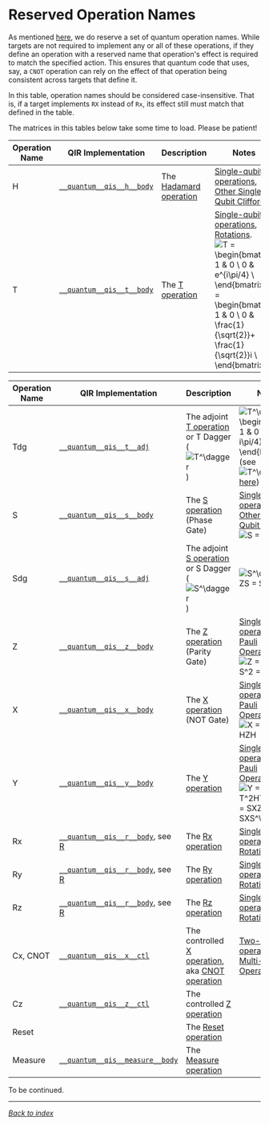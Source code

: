 # Reserved Operation Names

As mentioned [here](Quantum-Runtime.md), we do reserve a set of quantum operation names.
While targets are not required to implement any or all of these operations,
if they define an operation with a reserved name that operation's effect is required
to match the specified action.
This ensures that quantum code that uses, say, a `CNOT` operation can rely on the
effect of that operation being consistent across targets that define it.

In this table, operation names should be considered case-insensitive.
That is, if a target implements `RX` instead of `Rx`, its effect still must match that
defined in the table.

The matrices in this tables below take some time to load.
Please be patient!

| Operation Name | QIR Implementation | Description | Notes |
|----------------|-----------------|-------------|-------|
| H | [`__quantum__qis__h__body`](https://github.com/microsoft/qsharp-runtime/blob/5a379fd1c72ea19cb50d6acc501c6896894e96ac/src/Qir/Runtime/lib/QSharpCore/qsharp-core-qis.ll#L127) | The [Hadamard operation](https://docs.microsoft.com/en-us/qsharp/api/qsharp/microsoft.quantum.intrinsic.h) | [Single-qubit operations](https://docs.microsoft.com/en-us/azure/quantum/concepts-the-qubit#single-qubit-operations), [Other Single-Qubit Cliffords](https://docs.microsoft.com/en-us/azure/quantum/user-guide/libraries/standard/prelude#other-single-qubit-cliffords) |
| T | [`__quantum__qis__t__body`](https://github.com/microsoft/qsharp-runtime/blob/5a379fd1c72ea19cb50d6acc501c6896894e96ac/src/Qir/Runtime/lib/QSharpCore/qsharp-core-qis.ll#L224) | The [T operation](https://docs.microsoft.com/en-us/qsharp/api/qsharp/microsoft.quantum.intrinsic.t) | [Single-qubit operations](https://docs.microsoft.com/en-us/azure/quantum/concepts-the-qubit#single-qubit-operations), [Rotations](https://docs.microsoft.com/en-us/azure/quantum/user-guide/libraries/standard/prelude#rotations). ![T = \begin{bmatrix} 1 & 0 \\ 0 & e^{i\pi/4} \\ \end{bmatrix} = \begin{bmatrix} 1 & 0 \\ 0 & \frac{1}{\sqrt{2}}+ \frac{1}{\sqrt{2}}i \\ \end{bmatrix}](https://render.githubusercontent.com/render/math?math=%5Cdisplaystyle+T+%3D+%5Cbegin%7Bbmatrix%7D+1+%26+0+%5C%5C+0+%26+e%5E%7Bi%5Cpi%2F4%7D+%5C%5C+%5Cend%7Bbmatrix%7D+%3D+%0A%5Cbegin%7Bbmatrix%7D+1+%26+0+%5C%5C+0+%26+%5Cfrac%7B1%7D%7B%5Csqrt%7B2%7D%7D%2B+%5Cfrac%7B1%7D%7B%5Csqrt%7B2%7D%7Di+%5C%5C+%5Cend%7Bbmatrix%7D) |

| Operation Name | QIR Implementation | Description | Notes |
|----------------|-----------------|-------------|-------|
| Tdg | [`__quantum__qis__t__adj`](https://github.com/microsoft/qsharp-runtime/blob/5a379fd1c72ea19cb50d6acc501c6896894e96ac/src/Qir/Runtime/lib/QSharpCore/qsharp-core-qis.ll#L230) | The adjoint [T operation](https://docs.microsoft.com/en-us/qsharp/api/qsharp/microsoft.quantum.intrinsic.t) or T Dagger (![T^\dagger](https://render.githubusercontent.com/render/math?math=%5Cdisplaystyle+T%5E%5Cdagger)) | ![T^\dagger = \begin{bmatrix} 1 & 0 \\ 0 & e^{-i\pi/4} \\ \end{bmatrix}](https://render.githubusercontent.com/render/math?math=%5Cdisplaystyle+T%5E%5Cdagger+%3D+%5Cbegin%7Bbmatrix%7D+1+%26+0+%5C%5C+0+%26+e%5E%7B-i%5Cpi%2F4%7D+%5C%5C+%5Cend%7Bbmatrix%7D) (see ![T^\dagger](https://render.githubusercontent.com/render/math?math=%5Cdisplaystyle+T%5E%5Cdagger) [here](https://en.wikipedia.org/wiki/Clifford_gates#Building_a_universal_set_of_quantum_gates)) |
| S | [`__quantum__qis__s__body`](https://github.com/microsoft/qsharp-runtime/blob/5a379fd1c72ea19cb50d6acc501c6896894e96ac/src/Qir/Runtime/lib/QSharpCore/qsharp-core-qis.ll#L198) | The [S operation](https://docs.microsoft.com/en-us/qsharp/api/qsharp/microsoft.quantum.intrinsic.s) (Phase Gate)  | [Single-qubit operations](https://docs.microsoft.com/en-us/azure/quantum/concepts-the-qubit#single-qubit-operations), [Other Single-Qubit Cliffords](https://docs.microsoft.com/en-us/azure/quantum/user-guide/libraries/standard/prelude#other-single-qubit-cliffords). ![S = T^2](https://render.githubusercontent.com/render/math?math=%5Cdisplaystyle+S+%3D+T%5E2) |
| Sdg | [`__quantum__qis__s__adj`](https://github.com/microsoft/qsharp-runtime/blob/5a379fd1c72ea19cb50d6acc501c6896894e96ac/src/Qir/Runtime/lib/QSharpCore/qsharp-core-qis.ll#L204) | The adjoint [S operation](https://docs.microsoft.com/en-us/qsharp/api/qsharp/microsoft.quantum.intrinsic.s) or S Dagger (![S^\dagger](https://render.githubusercontent.com/render/math?math=%5Cdisplaystyle+S%5E%5Cdagger)) | ![S^\dagger = ZS = S^3](https://render.githubusercontent.com/render/math?math=%5Cdisplaystyle+S%5E%5Cdagger+%3D+ZS+%3D+S%5E3) |
| Z | [`__quantum__qis__z__body`](https://github.com/microsoft/qsharp-runtime/blob/5a379fd1c72ea19cb50d6acc501c6896894e96ac/src/Qir/Runtime/lib/QSharpCore/qsharp-core-qis.ll#L276) | The [Z operation](https://docs.microsoft.com/en-us/qsharp/api/qsharp/microsoft.quantum.intrinsic.z) (Parity Gate) | [Single-qubit operations](https://docs.microsoft.com/en-us/azure/quantum/concepts-the-qubit#single-qubit-operations), [Pauli Operators](https://docs.microsoft.com/en-us/azure/quantum/user-guide/libraries/standard/prelude#pauli-operators), ![Z = T^4 = S^2 = HXH](https://render.githubusercontent.com/render/math?math=%5Cdisplaystyle+Z+%3D+T%5E4+%3D+S%5E2+%3D+HXH) |
| X | [`__quantum__qis__x__body`](https://github.com/microsoft/qsharp-runtime/blob/5a379fd1c72ea19cb50d6acc501c6896894e96ac/src/Qir/Runtime/lib/QSharpCore/qsharp-core-qis.ll#L250) | The [X operation](https://docs.microsoft.com/en-us/qsharp/api/qsharp/microsoft.quantum.intrinsic.x) (NOT Gate) | [Single-qubit operations](https://docs.microsoft.com/en-us/azure/quantum/concepts-the-qubit#single-qubit-operations), [Pauli Operators](https://docs.microsoft.com/en-us/azure/quantum/user-guide/libraries/standard/prelude#pauli-operators), ![X = HT^4H = HZH](https://render.githubusercontent.com/render/math?math=%5Cdisplaystyle+X+%3D+HT%5E4H+%3D+HZH) |
| Y | [`__quantum__qis__y__body`](https://github.com/microsoft/qsharp-runtime/blob/5a379fd1c72ea19cb50d6acc501c6896894e96ac/src/Qir/Runtime/lib/QSharpCore/qsharp-core-qis.ll#L263) | The [Y operation](https://docs.microsoft.com/en-us/qsharp/api/qsharp/microsoft.quantum.intrinsic.y) | [Single-qubit operations](https://docs.microsoft.com/en-us/azure/quantum/concepts-the-qubit#single-qubit-operations), [Pauli Operators](https://docs.microsoft.com/en-us/azure/quantum/user-guide/libraries/standard/prelude#pauli-operators), ![Y = T^2HT^4HT^6 = SXZS = SXS^\dagger](https://render.githubusercontent.com/render/math?math=%5Cdisplaystyle+Y+%3D+T%5E2HT%5E4HT%5E6+%3D+SXZS+%3D+SXS%5E%5Cdagger) |
| Rx | [`__quantum__qis__r__body`](https://github.com/microsoft/qsharp-runtime/blob/5a379fd1c72ea19cb50d6acc501c6896894e96ac/src/Qir/Runtime/lib/QSharpCore/qsharp-core-qis.ll#L148), see [R](https://docs.microsoft.com/en-us/qsharp/api/qsharp/microsoft.quantum.intrinsic.r) | The [Rx operation](https://docs.microsoft.com/en-us/qsharp/api/qsharp/microsoft.quantum.intrinsic.rx) | [Single-qubit operations](https://docs.microsoft.com/en-us/azure/quantum/concepts-the-qubit#single-qubit-operations), [Rotations](https://docs.microsoft.com/en-us/azure/quantum/user-guide/libraries/standard/prelude#rotations) |
| Ry | [`__quantum__qis__r__body`](https://github.com/microsoft/qsharp-runtime/blob/5a379fd1c72ea19cb50d6acc501c6896894e96ac/src/Qir/Runtime/lib/QSharpCore/qsharp-core-qis.ll#L148), see [R](https://docs.microsoft.com/en-us/qsharp/api/qsharp/microsoft.quantum.intrinsic.r) | The [Ry operation](https://docs.microsoft.com/en-us/qsharp/api/qsharp/microsoft.quantum.intrinsic.ry) | [Single-qubit operations](https://docs.microsoft.com/en-us/azure/quantum/concepts-the-qubit#single-qubit-operations), [Rotations](https://docs.microsoft.com/en-us/azure/quantum/user-guide/libraries/standard/prelude#rotations) |
| Rz | [`__quantum__qis__r__body`](https://github.com/microsoft/qsharp-runtime/blob/5a379fd1c72ea19cb50d6acc501c6896894e96ac/src/Qir/Runtime/lib/QSharpCore/qsharp-core-qis.ll#L148), see [R](https://docs.microsoft.com/en-us/qsharp/api/qsharp/microsoft.quantum.intrinsic.r) | The [Rz operation](https://docs.microsoft.com/en-us/qsharp/api/qsharp/microsoft.quantum.intrinsic.rz) | [Single-qubit operations](https://docs.microsoft.com/en-us/azure/quantum/concepts-the-qubit#single-qubit-operations), [Rotations](https://docs.microsoft.com/en-us/azure/quantum/user-guide/libraries/standard/prelude#rotations) |
| Cx, CNOT | [`__quantum__qis__x__ctl`](https://github.com/microsoft/qsharp-runtime/blob/5a379fd1c72ea19cb50d6acc501c6896894e96ac/src/Qir/Runtime/lib/QSharpCore/qsharp-core-qis.ll#L256) | The controlled [X operation](https://docs.microsoft.com/en-us/qsharp/api/qsharp/microsoft.quantum.intrinsic.x), aka [CNOT operation](https://docs.microsoft.com/en-us/qsharp/api/qsharp/microsoft.quantum.intrinsic.cnot) | [Two-qubit operations](https://docs.microsoft.com/en-us/azure/quantum/concepts-multiple-qubits), [Multi-Qubit Operations](https://docs.microsoft.com/en-us/azure/quantum/user-guide/libraries/standard/prelude#multi-qubit-operations) |
| Cz | [`__quantum__qis__z__ctl`](https://github.com/microsoft/qsharp-runtime/blob/5a379fd1c72ea19cb50d6acc501c6896894e96ac/src/Qir/Runtime/lib/QSharpCore/qsharp-core-qis.ll#L282) | The controlled [Z operation](https://docs.microsoft.com/en-us/qsharp/api/qsharp/microsoft.quantum.intrinsic.z) |  |
| Reset |  | The [Reset operation](https://docs.microsoft.com/en-us/qsharp/api/qsharp/microsoft.quantum.intrinsic.reset) |  |
| Measure | [`__quantum__qis__measure__body`](https://github.com/microsoft/qsharp-runtime/blob/5a379fd1c72ea19cb50d6acc501c6896894e96ac/src/Qir/Runtime/lib/QSharpCore/qsharp-core-qis.ll#L140) | The [Measure operation](https://docs.microsoft.com/en-us/qsharp/api/qsharp/microsoft.quantum.intrinsic.measure) |  |

To be continued.

---
_[Back to index](README.md)_
